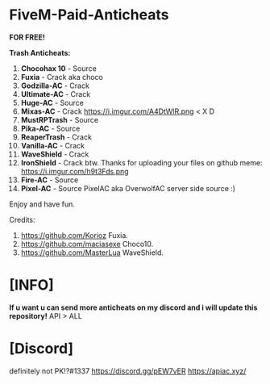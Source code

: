 # FiveM-Paid-Anticheats
**FOR FREE!**



<strong>Trash Anticheats:</strong>
1. **Chocohax 10** - Source
2. **Fuxia** - Crack aka choco
3. **Godzilla-AC** - Crack
4. **Ultimate-AC** - Crack
5. **Huge-AC** - Source
6. **Mixas-AC** - Crack  https://i.imgur.com/A4DtWlR.png < X D 
7. **MustRPTrash** - Source
8. **Pika-AC** - Source
9. **ReaperTrash** - Crack
10. **Vanilla-AC** - Crack
11. **WaveShield** - Crack
12. **IronShield** - Crack btw. Thanks for uploading your files on github meme: https://i.imgur.com/h9t3Fds.png
13. **Fire-AC** - Source
14. **Pixel-AC** - Source PixelAC aka OverwolfAC server side source :) 


Enjoy and have fun.


Credits:
1. https://github.com/Korioz Fuxia.
2. https://github.com/maciasexe Choco10.
3. https://github.com/MasterLua WaveShield.
# [INFO]
**If u want u can send more anticheats on my discord and i will update this repository!**
API > ALL

# [Discord]
definitely not PK!?#1337
https://discord.gg/pEW7vER
https://apiac.xyz/



